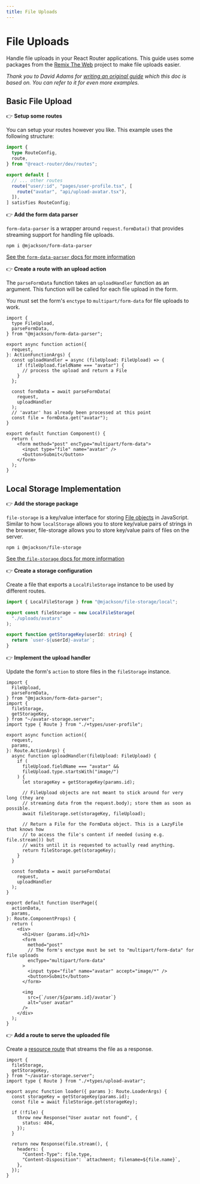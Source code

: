 ```yaml
---
title: File Uploads
---
```


# File Uploads

Handle file uploads in your React Router applications. This guide uses some packages from the [Remix The Web][remix-the-web] project to make file uploads easier.

_Thank you to David Adams for [writing an original guide](https://programmingarehard.com/2024/09/06/remix-file-uploads-updated.html/) which this doc is based on. You can refer to it for even more examples._

## Basic File Upload

👉 **Setup some routes**

You can setup your routes however you like. This example uses the following structure:

```ts filename=routes.ts
import {
  type RouteConfig,
  route,
} from "@react-router/dev/routes";

export default [
  // ... other routes
  route("user/:id", "pages/user-profile.tsx", [
    route("avatar", "api/upload-avatar.tsx"),
  ]),
] satisfies RouteConfig;
```

👉 **Add the form data parser**

`form-data-parser` is a wrapper around `request.formData()` that provides streaming support for handling file uploads.

```shellscript
npm i @mjackson/form-data-parser
```

[See the `form-data-parser` docs for more information][form-data-parser]

👉 **Create a route with an upload action**

The `parseFormData` function takes an `uploadHandler` function as an argument. This function will be called for each file upload in the form.

<docs-warning>

You must set the form's `enctype` to `multipart/form-data` for file uploads to work.

</docs-warning>

```tsx filename=pages/user-profile.tsx
import {
  type FileUpload,
  parseFormData,
} from "@mjackson/form-data-parser";

export async function action({
  request,
}: ActionFunctionArgs) {
  const uploadHandler = async (fileUpload: FileUpload) => {
    if (fileUpload.fieldName === "avatar") {
      // process the upload and return a File
    }
  };

  const formData = await parseFormData(
    request,
    uploadHandler
  );
  // 'avatar' has already been processed at this point
  const file = formData.get("avatar");
}

export default function Component() {
  return (
    <form method="post" encType="multipart/form-data">
      <input type="file" name="avatar" />
      <button>Submit</button>
    </form>
  );
}
```

## Local Storage Implementation

👉 **Add the storage package**

`file-storage` is a key/value interface for storing [File objects][file] in JavaScript. Similar to how `localStorage` allows you to store key/value pairs of strings in the browser, file-storage allows you to store key/value pairs of files on the server.

```shellscript
npm i @mjackson/file-storage
```

[See the `file-storage` docs for more information][file-storage]

👉 **Create a storage configuration**

Create a file that exports a `LocalFileStorage` instance to be used by different routes.

```ts filename=avatar-storage.server.ts
import { LocalFileStorage } from "@mjackson/file-storage/local";

export const fileStorage = new LocalFileStorage(
  "./uploads/avatars"
);

export function getStorageKey(userId: string) {
  return `user-${userId}-avatar`;
}
```

👉 **Implement the upload handler**

Update the form's `action` to store files in the `fileStorage` instance.

```tsx filename=pages/user-profile.tsx
import {
  FileUpload,
  parseFormData,
} from "@mjackson/form-data-parser";
import {
  fileStorage,
  getStorageKey,
} from "~/avatar-storage.server";
import type { Route } from "./+types/user-profile";

export async function action({
  request,
  params,
}: Route.ActionArgs) {
  async function uploadHandler(fileUpload: FileUpload) {
    if (
      fileUpload.fieldName === "avatar" &&
      fileUpload.type.startsWith("image/")
    ) {
      let storageKey = getStorageKey(params.id);

      // FileUpload objects are not meant to stick around for very long (they are
      // streaming data from the request.body); store them as soon as possible.
      await fileStorage.set(storageKey, fileUpload);

      // Return a File for the FormData object. This is a LazyFile that knows how
      // to access the file's content if needed (using e.g. file.stream()) but
      // waits until it is requested to actually read anything.
      return fileStorage.get(storageKey);
    }
  }

  const formData = await parseFormData(
    request,
    uploadHandler
  );
}

export default function UserPage({
  actionData,
  params,
}: Route.ComponentProps) {
  return (
    <div>
      <h1>User {params.id}</h1>
      <form
        method="post"
        // The form's enctype must be set to "multipart/form-data" for file uploads
        encType="multipart/form-data"
      >
        <input type="file" name="avatar" accept="image/*" />
        <button>Submit</button>
      </form>

      <img
        src={`/user/${params.id}/avatar`}
        alt="user avatar"
      />
    </div>
  );
}
```

👉 **Add a route to serve the uploaded file**

Create a [resource route][resource-route] that streams the file as a response.

```tsx filename=api/upload-avatar.tsx
import {
  fileStorage,
  getStorageKey,
} from "~/avatar-storage.server";
import type { Route } from "./+types/upload-avatar";

export async function loader({ params }: Route.LoaderArgs) {
  const storageKey = getStorageKey(params.id);
  const file = await fileStorage.get(storageKey);

  if (!file) {
    throw new Response("User avatar not found", {
      status: 404,
    });
  }

  return new Response(file.stream(), {
    headers: {
      "Content-Type": file.type,
      "Content-Disposition": `attachment; filename=${file.name}`,
    },
  });
}
```

[remix-the-web]: https://github.com/mjackson/remix-the-web
[form-data-parser]: https://github.com/mjackson/remix-the-web/tree/main/packages/form-data-parser
[file-storage]: https://github.com/mjackson/remix-the-web/tree/main/packages/file-storage
[file]: https://developer.mozilla.org/en-US/docs/Web/API/File
[resource-route]: ../how-to/resource-routes
